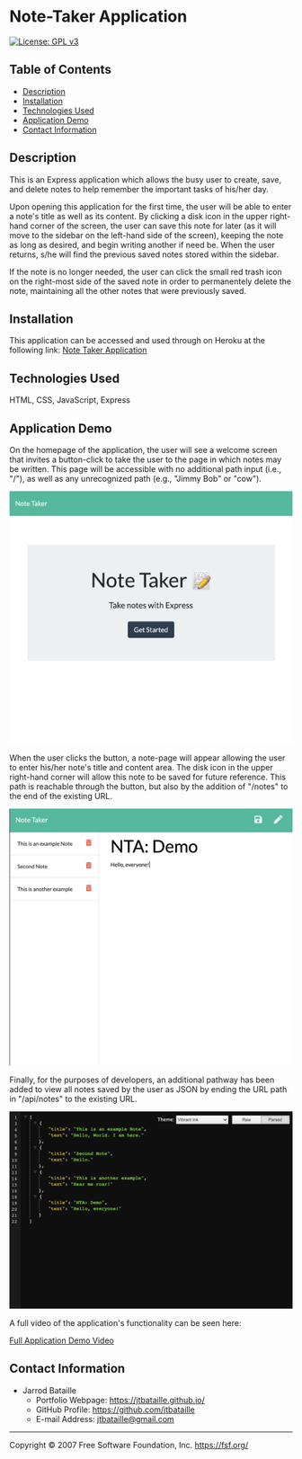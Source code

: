 # Note-Taker Application
[![License: GPL v3](https://img.shields.io/badge/License-GPLv3-blue.svg)](https://www.gnu.org/licenses/gpl-3.0)

## Table of Contents
* [Description](#description)
* [Installation](#installation)
* [Technologies Used](#technologies-used)
* [Application Demo](#application-demo)
* [Contact Information](#contact-information)

## Description
This is an Express application which allows the busy user to create, save, and delete notes to help remember the important tasks of his/her day.

Upon opening this application for the first time, the user will be able to enter a note's title as well as its content. By clicking a disk icon in the upper right-hand corner of the screen, the user can save this note for later (as it will move to the sidebar on the left-hand side of the screen), keeping the note as long as desired, and begin writing another if need be. When the user returns, s/he will find the previous saved notes stored within the sidebar.

If the note is no longer needed, the user can click the small red trash icon on the right-most side of the saved note in order to permanentely delete the note, maintaining all the other notes that were previously saved.

## Installation
This application can be accessed and used through on Heroku at the following link: [Note Taker Application](https://vast-caverns-96839.herokuapp.com/)

## Technologies Used
HTML, CSS, JavaScript, Express

## Application Demo
On the homepage of the application, the user will see a welcome screen that invites a button-click to take the user to the page in which notes may be written. This page will be accessible with no additional path input (i.e., "/"), as well as any unrecognized path (e.g., "Jimmy Bob" or "cow").

![NTA-Home](assets/NTA-Home.png)

When the user clicks the button, a note-page will appear allowing the user to enter his/her note's title and content area. The disk icon in the upper right-hand corner will allow this note to be saved for future reference. This path is reachable through the button, but also by the addition of "/notes" to the end of the existing URL.

![NTA-Notes](assets/NTA-Notes.png)

Finally, for the purposes of developers, an additional pathway has been added to view all notes saved by the user as JSON by ending the URL path in "/api/notes" to the existing URL.

![NTA-API](assets/NTA-API.png)

A full video of the application's functionality can be seen here:

[Full Application Demo Video]()

## Contact Information
* Jarrod Bataille
  * Portfolio Webpage: https://jtbataille.github.io/
  * GitHub Profile: https://github.com/jtbataille
  * E-mail Address: jtbataille@gmail.com

- - -
Copyright © 2007 Free Software Foundation, Inc. <https://fsf.org/>
